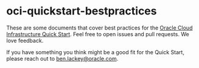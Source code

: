 # oci-quickstart-bestpractices

These are some documents that cover best practices for the [Oracle Cloud Infrastructure Quick Start](https://github.com/oracle?q=quickstart).  Feel free to open issues and pull requests.  We love feedback.

If you have something you think might be a good fit for the Quick Start, please reach out to ben.lackey@oracle.com.
